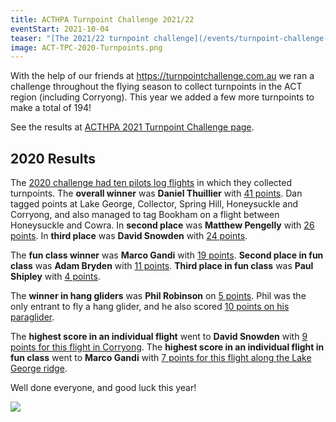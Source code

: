 ```yaml
---
title: ACTHPA Turnpoint Challenge 2021/22
eventStart: 2021-10-04
teaser: "[The 2021/22 turnpoint challenge](/events/turnpoint-challenge-2021) ran from 1 November 2021 until 31 August 2022."
image: ACT-TPC-2020-Turnpoints.png
---
```

With the help of our friends at https://turnpointchallenge.com.au we ran a challenge throughout the flying season to collect turnpoints in the ACT region (including Corryong).
This year we added a few more turnpoints to make a total of 194!

See the results at [ACTHPA 2021 Turnpoint Challenge page](https://www.turnpointchallenge.com.au/results?chl=13).

## 2020 Results

The [2020 challenge had ten pilots log flights](https://www.turnpointchallenge.com.au/results?chl=8) in which they collected turnpoints.
The **overall winner** was **Daniel Thuillier** with [41 points](https://map.turnpointchallenge.com.au/index.html?safano=80105&catid=2&typeid=1&compid=8).
Dan tagged points at Lake George, Collector, Spring Hill, Honeysuckle and Corryong, and also managed to tag Bookham on a flight between Honeysuckle and Cowra.
In **second place** was **Matthew Pengelly** with [26 points](https://map.turnpointchallenge.com.au/index.html?safano=229075&catid=2&typeid=1&compid=8).
In **third place** was **David Snowden** with [24 points](https://map.turnpointchallenge.com.au/index.html?safano=86033&catid=4&typeid=1&compid=8).

The **fun class winner** was **Marco Gandi** with [19 points](https://map.turnpointchallenge.com.au/index.html?safano=80246&catid=1&typeid=1&compid=8).
**Second place in fun class** was **Adam Bryden** with [11 points](https://map.turnpointchallenge.com.au/index.html?safano=301606687&catid=1&typeid=1&compid=8).
**Third place in fun class** was **Paul Shipley** with [4 points](https://map.turnpointchallenge.com.au/index.html?safano=229603&catid=1&typeid=1&compid=8).

The **winner in hang gliders** was **Phil Robinson** on [5 points](https://map.turnpointchallenge.com.au/index.html?safano=22784&catid=4&typeid=2&compid=8).
Phil was the only entrant to fly a hang glider, and he also scored [10 points on his paraglider](https://map.turnpointchallenge.com.au/index.html?safano=22784&catid=4&typeid=1&compid=8).

The **highest score in an individual flight** went to **David Snowden** with [9 points for this flight in Corryong](https://map.turnpointchallenge.com.au/index.html?fid=9558333b-8fa8-4293-9e21-dd616cc235cb-8).
The **highest score in an individual flight in fun class** went to **Marco Gandi** with [7 points for this flight along the Lake George ridge](https://map.turnpointchallenge.com.au/index.html?fid=31b9ddec-f5d1-4132-8445-6d2c4d7b59b7-8).

Well done everyone, and good luck this year!

![](/images/ACT-TPC-2020-Turnpoints.png)
